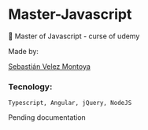 # Master-Javascript


🚀 Master of Javascript - curse of udemy

Made by:

[Sebastián Velez Montoya](https://github.com/SebasttianVelez)


### Tecnology:

```
Typescript, Angular, jQuery, NodeJS
```


Pending documentation
